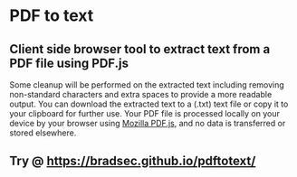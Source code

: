 # PDF to text
## Client side browser tool to extract text from a PDF file using PDF.js

Some cleanup will be performed on the extracted text including removing non-standard characters and extra spaces to provide a more readable output. You can download the extracted text to a (.txt) text file or copy it to your clipboard for further use. Your PDF file is processed locally on your device by your browser using <a href="https://github.com/mozilla/pdf.js/" target="_blank">Mozilla PDF.js</a>, and no data is transferred or stored elsewhere.

## Try @ <a href="https://bradsec.github.io/pdftotext/">https://bradsec.github.io/pdftotext/</a>
